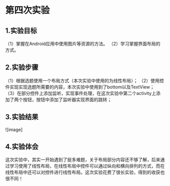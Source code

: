 ﻿# 第四次实验

## 1.实验目标
（1）掌握在Android应用中使用图片等资源的方法。
（2）学习掌握界面布局的方式。

## 2.实验步骤
（1）根据选题使用一个布局方式（本次实验中使用的为线性布局）；
（2）使用控件实现实现选题所需要的内容，本次实验中使用到了bottom以及TextView；
（3）在部分控件上添加监听，实现事件处理，在这次实验中第二个activity上添加了两个按钮，按钮中添加了监听器实现界面的跳转；


## 3.实验结果
![image]

## 4.实验体会
这次实验中，其实一开始遇到了挺多难题，关于布局部分内容还不够了解，后来通过学习使用了线性布局，在线性布局中控件可以通过纵向和横向排列的方式，而在线性布局中还可以对控件进行线性布局。这次实验花费了很长实验，得到的收获也很不同！
